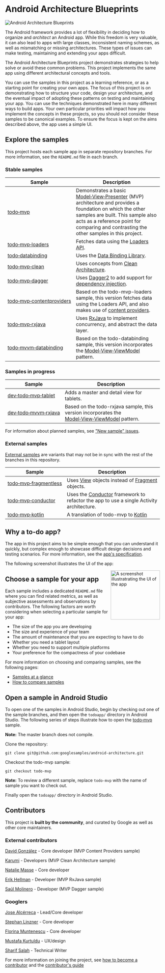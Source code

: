 # Android Architecture Blueprints

<img src="https://github.com/googlesamples/android-architecture/wiki/images/aab-logo.png" alt="Android Architecture Blueprints"/>

The Android framework provides a lot of flexibility in deciding how to organize and <em>architect</em> an Android app. While this freedom is very valuable, it can also lead to apps with large classes, inconsistent naming schemes, as well as mismatching or missing architectures. These types of issues can make testing, maintaining and extending your apps difficult.

The Android Architecture Blueprints project demonstrates strategies to help solve or avoid these common problems. This project implements the same app using different architectural concepts and tools.

You can use the samples in this project as a learning reference, or as a starting point for creating your own apps. The focus of this project is on demonstrating how to structure your code, design your architecture, and the eventual impact of adopting these patterns on testing and maintaining your app. You can use the techniques demonstrated here in many different ways to build apps. Your own particular priorities will impact how you implement the concepts in these projects, so you should not consider these samples to be canonical examples. To ensure the focus is kept on the aims described above, the app uses a simple UI.

## Explore the samples

This project hosts each sample app in separate repository branches. For more information, see the `README.md` file in each branch.

### Stable samples
| Sample | Description |
| ------------- | ------------- |
| [todo‑mvp](https://github.com/googlesamples/android-architecture/tree/todo-mvp/) | Demonstrates a basic [Model‑View‑Presenter](https://en.wikipedia.org/wiki/Model%E2%80%93view%E2%80%93presenter) (MVP) architecture and provides a foundation on which the other samples are built. This sample also acts as a reference point for comparing and contrasting the other samples in this project. |
| [todo‑mvp‑loaders](https://github.com/googlesamples/android-architecture/tree/todo-mvp-loaders/) | Fetches data using the [Loaders API](https://developer.android.com/guide/components/loaders.html). |
| [todo‑databinding](https://github.com/googlesamples/android-architecture/tree/todo-databinding/) | Uses the [Data Binding Library](https://developer.android.com/topic/libraries/data-binding/index.html). |
| [todo‑mvp‑clean](https://github.com/googlesamples/android-architecture/tree/todo-mvp-clean/) | Uses concepts from [Clean Architecture](https://8thlight.com/blog/uncle-bob/2012/08/13/the-clean-architecture.html). |
| [todo‑mvp‑dagger](https://github.com/googlesamples/android-architecture/tree/todo-mvp-dagger/) | Uses [Dagger2](https://google.github.io/dagger/) to add support for [dependency injection](https://en.wikipedia.org/wiki/Dependency_injection). |
[todo‑mvp‑contentproviders](https://github.com/googlesamples/android-architecture/tree/todo-mvp-contentproviders/) | Based on the todo-mvp-loaders sample, this version fetches data using the Loaders API, and also makes use of [content providers](https://developer.android.com/guide/topics/providers/content-providers.html). |
| [todo‑mvp‑rxjava](https://github.com/googlesamples/android-architecture/tree/todo-mvp-rxjava/) | Uses [RxJava](https://github.com/ReactiveX/RxJava) to implement concurrency, and abstract the data layer. |
| [todo‑mvvm‑databinding](https://github.com/googlesamples/android-architecture/tree/todo-mvvm-databinding/) | Based on the todo-databinding sample, this version incorporates the [Model‑View‑ViewModel](https://en.wikipedia.org/wiki/Model%E2%80%93view%E2%80%93viewmodel) pattern.|


### Samples in progress

| Sample | Description |
| ------------- | ------------- |
| [dev‑todo‑mvp‑tablet](https://github.com/googlesamples/android-architecture/tree/dev-todo-mvp-tablet/) | Adds a master and detail view for tablets. |
| [dev‑todo‑mvvm‑rxjava](https://github.com/googlesamples/android-architecture/tree/dev-todo-mvvm-rxjava/) | Based on the todo-rxjava sample, this version incorporates the [Model‑View‑ViewModel](https://en.wikipedia.org/wiki/Model%E2%80%93view%E2%80%93viewmodel) pattern.|

For information about planned samples, see ["New sample" issues](https://github.com/googlesamples/android-architecture/issues?q=is%3Aissue+is%3Aopen+label%3A%22New+sample%22).

### External samples
[External samples](https://github.com/googlesamples/android-architecture/wiki/External-samples) are variants that may not be in sync with the rest of the branches in this repository.

| Sample | Description |
| ------------- | ------------- |
| [todo‑mvp‑fragmentless](https://github.com/Syhids/android-architecture/tree/todo-mvp-fragmentless) | Uses [View](https://developer.android.com/reference/android/view/View.html) objects instead of [Fragment](https://developer.android.com/reference/android/app/Fragment.html) objects.|
| [todo‑mvp‑conductor](https://github.com/grepx/android-architecture/tree/todo-mvp-conductor) | Uses the [Conductor](https://github.com/bluelinelabs/Conductor) framework to refactor the app to use a single Activity architecture. |
| [todo‑mvp‑kotlin](https://github.com/SerjSmor/android-architecture) | A translation of todo-mvp to [Kotlin](https://kotlinlang.org/) |



## Why a to-do app?

The app in this project aims to be simple enough that you can understand it quickly, but complex enough to showcase difficult design decisions and testing scenarios. For more information, see the [app's specification](https://github.com/googlesamples/android-architecture/wiki/To-do-app-specification).

The following screenshot illustrates the UI of the app:

<img src="https://github.com/googlesamples/android-architecture/wiki/images/tasks2.png" alt="A screenshot illustratrating the UI of the app" width="160" style="display: inline; float: right"/>

## Choose a sample for your app

Each sample includes a dedicated `README.md` file where you can find related metrics, as well as subjective assessments and observations by contributors. The following factors are worth considering when selecting a particular sample for your app:

* The size of the app you are developing
* The size and experience of your team
* The amount of maintenance that you are expecting to have to do
* Whether you need a tablet layout
* Whether you need to support multiple platforms
* Your preference for the compactness of your codebase

For more information on choosing and comparing samples, see the following pages:
* [Samples at a glance](https://github.com/googlesamples/android-architecture/wiki/Samples-at-a-glance)
* [How to compare samples](https://github.com/googlesamples/android-architecture/wiki/How-to-compare-samples)

## Open a sample in Android Studio

To open one of the samples in Android Studio, begin by checking out one of the sample branches, and then open the `todoapp/` directory in Android Studio. The following series of steps illustrate how to open the [todo‑mvp](https://github.com/googlesamples/android-architecture/tree/todo-mvp) sample.

**Note:** The master branch does not compile.

Clone the repository:

```
git clone git@github.com:googlesamples/android-architecture.git
```

Checkout the todo-mvp sample:
```
git checkout todo-mvp
```

**Note:** To review a different sample, replace `todo-mvp` with the name of sample you want to check out.

Finally open the `todoapp/` directory in Android Studio.

## Contributors

This project is **built by the community**, and curated by Google as well as other core maintainers.

### External contributors

[David González](http://github.com/malmstein) - Core developer (MVP Content Providers sample)

[Karumi](http://github.com/Karumi) - Developers (MVP Clean Architecture sample)

[Natalie Masse](http://github.com/freewheelnat) - Core developer

[Erik Hellman](https://github.com/ErikHellman) - Developer (MVP RxJava sample)

[Saúl Molinero](https://github.com/saulmm) - Developer (MVP Dagger sample)

### Googlers

[Jose Alcérreca](http://github.com/JoseAlcerreca) - Lead/Core developer

[Stephan Linzner](http://github.com/slinzner) - Core developer

[Florina Muntenescu](https://github.com/florina-muntenescu) - Core developer

[Mustafa Kurtuldu](https://github.com/mustafa-x) - UX/design

[Sharif Salah](https://github.com/sharifsalah) - Technical Writer

For more information on joining the project, see [how to become a contributor](https://github.com/googlesamples/android-architecture/blob/master/CONTRIBUTING.md) and the [contributor's guide](https://github.com/googlesamples/android-architecture/wiki/Contributions)
